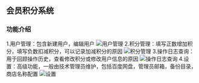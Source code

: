 ## 会员积分系统
### 功能介绍  
1.用户管理：包含新建用户，编辑用户
![用户管理](https://upload-images.jianshu.io/upload_images/16938616-e3fec00f88d4994d.jpg "用户管理")
2.积分管理：填写正数增加积分，填写负数扣减积分，可以记录加减积分的原因
![积分管理](https://upload-images.jianshu.io/upload_images/16938616-94394a2b85f4b6de.jpg "积分管理")
3.操作日志查询：用于回顾操作历史，查看修改积分或修改用户信息的原因
![操作日志查询](https://upload-images.jianshu.io/upload_images/16938616-c78a8c11f67448e6.jpg "操作日志查询")
4.设置：高级功能，一般由技术管理员维护，包括百度网盘，管理员邮箱，备份目录，商店名称配置
![设置](https://upload-images.jianshu.io/upload_images/16938616-cf5c2c1446bd0180.jpg "设置")
